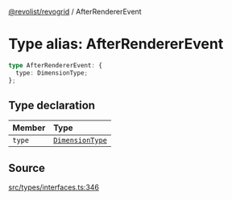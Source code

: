 [@revolist/revogrid](README.md) / AfterRendererEvent

# Type alias: AfterRendererEvent

```ts
type AfterRendererEvent: {
  type: DimensionType;
};
```

## Type declaration

| Member | Type |
| :------ | :------ |
| `type` | [`DimensionType`](Type.DimensionType.md) |

## Source

[src/types/interfaces.ts:346](https://github.com/revolist/revogrid/blob/ace6403c43f42f0eb026a7e73c0ae179d3a4c66f/src/types/interfaces.ts#L346)
